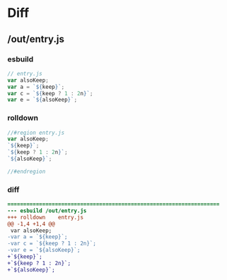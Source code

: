 # Diff
## /out/entry.js
### esbuild
```js
// entry.js
var alsoKeep;
var a = `${keep}`;
var c = `${keep ? 1 : 2n}`;
var e = `${alsoKeep}`;
```
### rolldown
```js
//#region entry.js
var alsoKeep;
`${keep}`;
`${keep ? 1 : 2n}`;
`${alsoKeep}`;

//#endregion
```
### diff
```diff
===================================================================
--- esbuild	/out/entry.js
+++ rolldown	entry.js
@@ -1,4 +1,4 @@
 var alsoKeep;
-var a = `${keep}`;
-var c = `${keep ? 1 : 2n}`;
-var e = `${alsoKeep}`;
+`${keep}`;
+`${keep ? 1 : 2n}`;
+`${alsoKeep}`;

```
